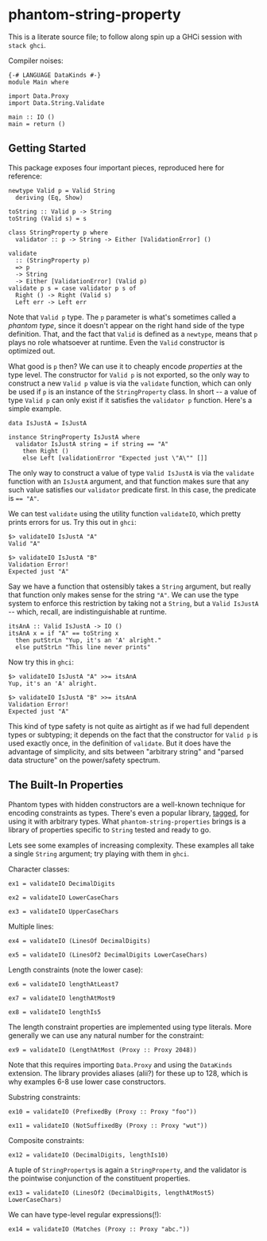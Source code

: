 phantom-string-property
=======================

This is a literate source file; to follow along spin up a GHCi session
with `stack ghci`.

Compiler noises:

``` {.sourceCode .literate .haskell}
{-# LANGUAGE DataKinds #-}
module Main where

import Data.Proxy
import Data.String.Validate

main :: IO ()
main = return ()
```

Getting Started
---------------

This package exposes four important pieces, reproduced here for
reference:

    newtype Valid p = Valid String
      deriving (Eq, Show)

    toString :: Valid p -> String
    toString (Valid s) = s

    class StringProperty p where
      validator :: p -> String -> Either [ValidationError] ()

    validate
      :: (StringProperty p)
      => p
      -> String
      -> Either [ValidationError] (Valid p)
    validate p s = case validator p s of
      Right () -> Right (Valid s)
      Left err -> Left err

Note that `Valid p` type. The `p` parameter is what's sometimes called a
*phantom type*, since it doesn't appear on the right hand side of the
type definition. That, and the fact that `Valid` is defined as a
`newtype`, means that `p` plays no role whatsoever at runtime. Even the
`Valid` constructor is optimized out.

What good is `p` then? We can use it to cheaply encode *properties* at
the type level. The constructor for `Valid p` is not exported, so the
only way to construct a new `Valid p` value is via the `validate`
function, which can only be used if `p` is an instance of the
`StringProperty` class. In short -- a value of type `Valid p` can only
exist if it satisfies the `validator p` function. Here's a simple
example.

``` {.sourceCode .literate .haskell}
data IsJustA = IsJustA

instance StringProperty IsJustA where
  validator IsJustA string = if string == "A"
    then Right ()
    else Left [validationError "Expected just \"A\"" []]
```

The only way to construct a value of type `Valid IsJustA` is via the
`validate` function with an `IsJustA` argument, and that function makes
sure that any such value satisfies our `validator` predicate first. In
this case, the predicate is `== "A"`.

We can test `validate` using the utility function `validateIO`, which
pretty prints errors for us. Try this out in `ghci`:

    $> validateIO IsJustA "A"
    Valid "A"

    $> validateIO IsJustA "B"
    Validation Error!
    Expected just "A"

Say we have a function that ostensibly takes a `String` argument, but
really that function only makes sense for the string `"A"`. We can use
the type system to enforce this restriction by taking not a `String`,
but a `Valid IsJustA` -- which, recall, are indistinguishable at
runtime.

``` {.sourceCode .literate .haskell}
itsAnA :: Valid IsJustA -> IO ()
itsAnA x = if "A" == toString x
  then putStrLn "Yup, it's an 'A' alright."
  else putStrLn "This line never prints"
```

Now try this in `ghci`:

    $> validateIO IsJustA "A" >>= itsAnA
    Yup, it's an 'A' alright.

    $> validateIO IsJustA "B" >>= itsAnA
    Validation Error!
    Expected just "A"

This kind of type safety is not quite as airtight as if we had full
dependent types or subtyping; it depends on the fact that the
constructor for `Valid p` is used exactly once, in the definition of
`validate`. But it does have the advantage of simplicity, and sits
between "arbitrary string" and "parsed data structure" on the
power/safety spectrum.

The Built-In Properties
-----------------------

Phantom types with hidden constructors are a well-known technique for
encoding constraints as types. There's even a popular library,
[tagged](http://hackage.haskell.org/package/tagged), for using it with
arbitrary types. What `phantom-string-properties` brings is a library of
properties specific to `String` tested and ready to go.

Lets see some examples of increasing complexity. These examples all take
a single `String` argument; try playing with them in `ghci`.

Character classes:

``` {.sourceCode .literate .haskell}
ex1 = validateIO DecimalDigits

ex2 = validateIO LowerCaseChars

ex3 = validateIO UpperCaseChars
```

Multiple lines:

``` {.sourceCode .literate .haskell}
ex4 = validateIO (LinesOf DecimalDigits)

ex5 = validateIO (LinesOf2 DecimalDigits LowerCaseChars)
```

Length constraints (note the lower case):

``` {.sourceCode .literate .haskell}
ex6 = validateIO lengthAtLeast7

ex7 = validateIO lengthAtMost9

ex8 = validateIO lengthIs5
```

The length constraint properties are implemented using type literals.
More generally we can use any natural number for the constraint:

``` {.sourceCode .literate .haskell}
ex9 = validateIO (LengthAtMost (Proxy :: Proxy 2048))
```

Note that this requires importing `Data.Proxy` and using the `DataKinds`
extension. The library provides aliases (alii?) for these up to 128,
which is why examples 6-8 use lower case constructors.

Substring constraints:

``` {.sourceCode .literate .haskell}
ex10 = validateIO (PrefixedBy (Proxy :: Proxy "foo"))

ex11 = validateIO (NotSuffixedBy (Proxy :: Proxy "wut"))
```

Composite constraints:

``` {.sourceCode .literate .haskell}
ex12 = validateIO (DecimalDigits, lengthIs10)
```

A tuple of `StringProperty`s is again a `StringProperty`, and the
validator is the pointwise conjunction of the constituent properties.

``` {.sourceCode .literate .haskell}
ex13 = validateIO (LinesOf2 (DecimalDigits, lengthAtMost5) LowerCaseChars)
```

We can have type-level regular expressions(!):

``` {.sourceCode .literate .haskell}
ex14 = validateIO (Matches (Proxy :: Proxy "abc."))
```
